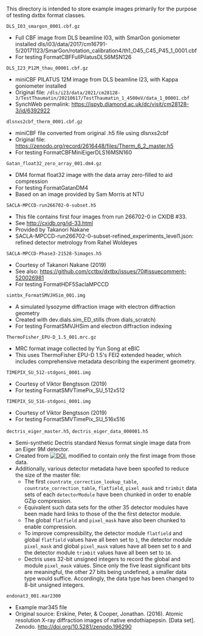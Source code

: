 This directory is intended to store example images primarily for the purpose of
testing dxtbx format classes.

`DLS_I03_smargon_0001.cbf.gz`
- Full CBF image from DLS beamline I03, with SmarGon goniometer installed
dls/i03/data/2017/cm16791-5/20171123/SmarGon/rotation_calibration4/th1_O45_C45_P45_1_0001.cbf
- For testing FormatCBFFullPilatusDLS6MSN126

`DLS_I23_P12M_thau_00001.cbf.gz`
- miniCBF PILATUS 12M image from DLS beamline I23, with Kappa goniometer installed
- Original file: `/dls/i23/data/2021/cm28128-3/TestThaumatin/20210617/TestThaumatin_1_4500eV/data_1_00001.cbf`
- SynchWeb permalink: https://ispyb.diamond.ac.uk/dc/visit/cm28128-3/id/6392922

`dlsnxs2cbf_therm_0001.cbf.gz`
- miniCBF file converted from original .h5 file using dlsnxs2cbf
- Original file: https://zenodo.org/record/2616448/files/Therm_6_2_master.h5
- For testing FormatCBFMiniEigerDLS16MSN160

`Gatan_float32_zero_array_001.dm4.gz`
- DM4 format float32 image with the data array zero-filled to aid compression
- For testing FormatGatanDM4
- Based on an image provided by Sam Morris at NTU

`SACLA-MPCCD-run266702-0-subset.h5`
- This file contains first four images from run 266702-0 in CXIDB #33.
- See http://cxidb.org/id-33.html
- Provided by Takanori Nakane
- SACLA-MPCCD-run266702-0-subset-refined_experiments_level1.json: refined detector metrology from Rahel Woldeyes

`SACLA-MPCCD-Phase3-21528-5images.h5`
- Courtesy of Takanori Nakane (2019)
- See also: https://github.com/cctbx/dxtbx/issues/70#issuecomment-520026981
- For testing FormatHDF5SaclaMPCCD

`simtbx_FormatSMVJHSim_001.img`
- A simulated lysozyme diffraction image with electron diffraction geometry
- Created with dev.dials.sim_ED_stills (from dials_scratch)
- For testing FormatSMVJHSim and electron diffraction indexing

`ThermoFisher_EPU-D_1.5_001.mrc.gz`
- MRC format image collected by Yun Song at eBIC
- This uses ThermoFisher EPU-D 1.5's FEI2 extended header, which includes comprehensive
  metadata describing the experiment geometry.

`TIMEPIX_SU_512-stdgoni_0001.img`
- Courtesy of Viktor Bengtsson (2019)
- For testing FormatSMVTimePix_SU_512x512

`TIMEPIX_SU_516-stdgoni_0001.img`
- Courtesy of Viktor Bengtsson (2019)
- For testing FormatSMVTimePix_SU_516x516

`dectris_eiger_master.h5`, `dectris_eiger_data_000001.h5`
- Semi-synthetic Dectris standard Nexus format single image data from an Eiger 9M detector.
- Created from [![DOI](https://zenodo.org/badge/DOI/10.5281/zenodo.1221344.svg)](https://doi.org/10.5281/zenodo.1221344), modified to contain only the first image from those data.
- Additionally, various detector metadata have been spoofed to reduce the size of the master file:
  * The first `countrate_correction_lookup_table`, `countrate_correction_table`, `flatfield`, `pixel_mask` and `trimbit` data sets of each `detectorModule` have been chunked in order to enable GZip compression.
  * Equivalent such data sets for the other 35 detector modules have been made hard links to those of the the first detector module.
  * The global `flatfield` and `pixel_mask` have also been chunked to enable compression.
  * To improve compressibility, the detector module `flatfield` and global `flatfield` values have all been set to `1`, the detector module `pixel_mask` and global `pixel_mask` values have all been set to `0` and the detector module `trimbit` values have all been set to `16`.
  * Dectris uses 32-bit unsigned integers to record the global and module `pixel_mask` values.  Since only the five least significant bits are meaningful, the other 27 bits being undefined, a smaller data type would suffice.  Accordingly, the data type has been changed to 8-bit unsigned integers.

`endonat3_001.mar2300`
- Example mar345 file
- Original source: Erskine, Peter, & Cooper, Jonathan. (2016). Atomic resolution X-ray diffraction images of native endothiapepsin. [Data set]. Zenodo. http://doi.org/10.5281/zenodo.196290

